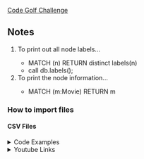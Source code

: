 [Code Golf Challenge](https://neo4j-code-golf-2022.devpost.com)

## Notes

<html>
  <ol>
    <li>To print out all node labels...</li>
    <ul>
      <li>MATCH (n) RETURN distinct labels(n)</li>
      <li>call db.labels();</li>
    </ul>
    <li>To print the node information...</li>
      <ul>
        <li>MATCH (m:Movie) RETURN m</li>
      </ul>
  </ol>
</html>

<html>
  <h3>How to import files</h3>
  <h4>CSV Files</h4>
  <details>
    <summary>Code Examples</summary>
    <p><br> LOAD CSV WITH HEADERS FROM 'file:///test.csv' AS line 
       <br> MERGE (n:MyNode {Name:line.Client})
       <br> MERGE (m:MyNode {Name:line.Year_joined})
       <br> MERGE (n) -[:TO {dist:line.Description}]-> (m)
       <br>
       <br> LOAD CSV WITH HEADERS FROM 'file:///test.csv' AS line
       <br> MERGE (n:MyNode {Name:line.Client})
       <br> MERGE (m:MyNode {Name:line.Year_joined})
       <br> MERGE (d:MyNode {Name:line.Description})
       <br> MERGE (n) -[:TO {dist:line.Description}]-> (m)
       <br> MERGE (d) -[:TO {dist:line.Year_joined}]-> (n)
    </p>
  </details>
  <details>
    <summary>Youtube Links</summary>
    <p><br> <a href="https://www.youtube.com/watch?v=npOMyKnmgMI">Import CSV file in NEO4j by Gephi</a>
      <br> <a href="https://www.youtube.com/watch?v=J8vmqJrqd6w&t=309s">How to import CSV into Neo4j? | Neo4j Tutorial for Beginners | Let's have a look @ LOAD CSV | Part 3</a>
    </p>
  </details>
</html>

